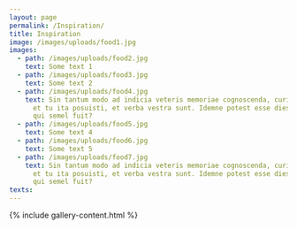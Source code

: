 ```yaml
---
layout: page
permalink: /Inspiration/
title: Inspiration
image: /images/uploads/food1.jpg
images:
  - path: /images/uploads/food2.jpg
    text: Some text 1
  - path: /images/uploads/food3.jpg
    text: Some text 2
  - path: /images/uploads/food4.jpg
    text: Sin tantum modo ad indicia veteris memoriae cognoscenda, curiosorum. Haec
      et tu ita posuisti, et verba vestra sunt. Idemne potest esse dies saepius,
      qui semel fuit?
  - path: /images/uploads/food5.jpg
    text: Some text 4
  - path: /images/uploads/food6.jpg
    text: Some text 5
  - path: /images/uploads/food7.jpg
    text: Sin tantum modo ad indicia veteris memoriae cognoscenda, curiosorum. Haec
      et tu ita posuisti, et verba vestra sunt. Idemne potest esse dies saepius,
      qui semel fuit?
texts:
---
```

 
{% include gallery-content.html %}
